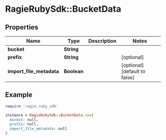 # RagieRubySdk::BucketData

## Properties

| Name | Type | Description | Notes |
| ---- | ---- | ----------- | ----- |
| **bucket** | **String** |  |  |
| **prefix** | **String** |  | [optional] |
| **import_file_metadata** | **Boolean** |  | [optional][default to false] |

## Example

```ruby
require 'ragie_ruby_sdk'

instance = RagieRubySdk::BucketData.new(
  bucket: null,
  prefix: null,
  import_file_metadata: null
)
```

